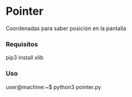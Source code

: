 # Pointer
Coordenadas para saber posición en la pantalla

### Requisitos
pip3 install xlib

### Uso
user@machine:~$ python3 pointer.py
